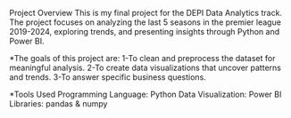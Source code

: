 Project Overview
This is my final project for the DEPI Data Analytics track. The project focuses on analyzing the last 5 seasons in the premier league 2019-2024, exploring trends, and presenting insights through Python and Power BI.

*The goals of this project are:
1-To clean and preprocess the dataset for meaningful analysis.
2-To create data visualizations that uncover patterns and trends.
3-To answer specific business questions. 

*Tools Used
Programming Language: Python
Data Visualization: Power BI
Libraries: pandas & numpy
